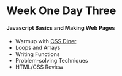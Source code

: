 # Week One Day Three

#### Javascript Basics and Making Web Pages

- Warmup with [CSS Diner](https://flukeout.github.io/)
- Loops and Arrays
- Writing Functions
- Problem-solving Techniques
- HTML/CSS Review